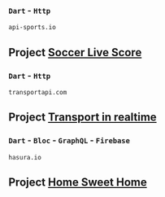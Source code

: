 ### `Dart` - `Http`
`api-sports.io`
## Project [Soccer Live Score](https://github.com/Marken2808/FlutterPract/tree/main/soccer_live_score)

### `Dart` - `Http`
`transportapi.com`
## Project [Transport in realtime](https://github.com/Marken2808/FlutterPract/tree/main/transport_real_time)

### `Dart` - `Bloc` - `GraphQL` - `Firebase`
`hasura.io`
## Project [Home Sweet Home](https://github.com/Marken2808/FlutterPract/tree/main/tolo)



